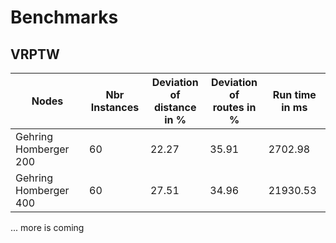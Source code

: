 # Benchmarks

## VRPTW

| Nodes      | Nbr Instances | Deviation of <br /> distance in % | Deviation of <br /> routes in % | Run time in ms |
| ----------- | ----------- | ----------- | ----------- | ----------- |
| Gehring Homberger 200 | 60 | 22.27 | 35.91 | 2702.98 | 
| Gehring Homberger 400 | 60 | 27.51 | 34.96 | 21930.53 |

... more is coming